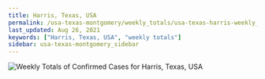 ```yaml
---
title: Harris, Texas, USA
permalink: /usa-texas-montgomery/weekly_totals/usa-texas-harris-weekly_totals.html
last_updated: Aug 26, 2021
keywords: ["Harris, Texas, USA", "weekly totals"]
sidebar: usa-texas-montgomery_sidebar
---
```


![Weekly Totals of Confirmed Cases for Harris, Texas, USA](/covid_tracker/images/graphs/usa-texas-harris-weekly_totals_graph.png)
